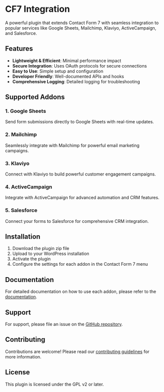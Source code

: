 # CF7 Integration

A powerful plugin that extends Contact Form 7 with seamless integration to popular services like Google Sheets, Mailchimp, Klaviyo, ActiveCampaign, and Salesforce.

## Features

- **Lightweight & Efficient**: Minimal performance impact
- **Secure Integration**: Uses OAuth protocols for secure connections
- **Easy to Use**: Simple setup and configuration
- **Developer Friendly**: Well-documented APIs and hooks
- **Comprehensive Logging**: Detailed logging for troubleshooting

## Supported Addons

### 1. Google Sheets
Send form submissions directly to Google Sheets with real-time updates.

### 2. Mailchimp
Seamlessly integrate with Mailchimp for powerful email marketing campaigns.

### 3. Klaviyo
Connect with Klaviyo to build powerful customer engagement campaigns.

### 4. ActiveCampaign
Integrate with ActiveCampaign for advanced automation and CRM features.

### 5. Salesforce
Connect your forms to Salesforce for comprehensive CRM integration.

## Installation

1. Download the plugin zip file
2. Upload to your WordPress installation
3. Activate the plugin
4. Configure the settings for each addon in the Contact Form 7 menu

## Documentation

For detailed documentation on how to use each addon, please refer to the [documentation](docs/).

## Support

For support, please file an issue on the [GitHub repository](https://github.com/Pcsoftnepal/cf7-integration/issues).

## Contributing

Contributions are welcome! Please read our [contributing guidelines](CONTRIBUTING.md) for more information.

## License

This plugin is licensed under the GPL v2 or later.